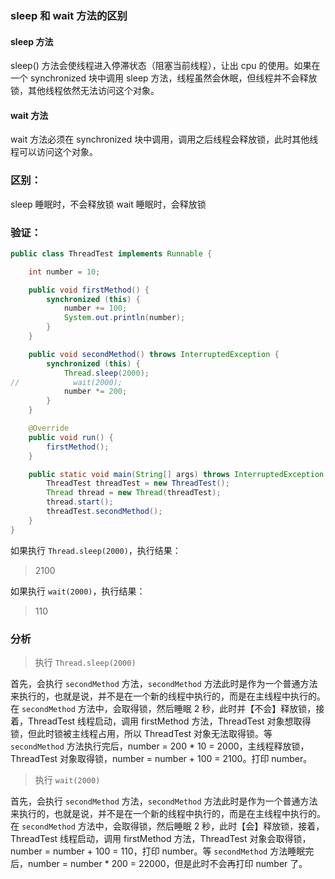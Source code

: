 ### sleep 和 wait 方法的区别

#### sleep 方法

sleep() 方法会使线程进入停滞状态（阻塞当前线程），让出 cpu 的使用。如果在一个 synchronized 块中调用 sleep 方法，线程虽然会休眠，但线程并不会释放锁，其他线程依然无法访问这个对象。

#### wait 方法

wait 方法必须在 synchronized 块中调用，调用之后线程会释放锁，此时其他线程可以访问这个对象。

### 区别：

sleep 睡眠时，不会释放锁
wait 睡眠时，会释放锁

### 验证：

```java
public class ThreadTest implements Runnable {

    int number = 10;

    public void firstMethod() {
        synchronized (this) {
            number += 100;
            System.out.println(number);
        }
    }

    public void secondMethod() throws InterruptedException {
        synchronized (this) {
            Thread.sleep(2000);
//            wait(2000);
            number *= 200;
        }
    }

    @Override
    public void run() {
        firstMethod();
    }

    public static void main(String[] args) throws InterruptedException {
        ThreadTest threadTest = new ThreadTest();
        Thread thread = new Thread(threadTest);
        thread.start();
        threadTest.secondMethod();
    }
}
```

如果执行 `Thread.sleep(2000)`，执行结果：

> 2100

如果执行 `wait(2000)`，执行结果：

> 110

### 分析

> 执行 `Thread.sleep(2000)`

首先，会执行 `secondMethod` 方法，`secondMethod` 方法此时是作为一个普通方法来执行的，也就是说，并不是在一个新的线程中执行的，而是在主线程中执行的。在 `secondMethod` 方法中，会取得锁，然后睡眠 2 秒，此时并【不会】释放锁，接着，ThreadTest 线程启动，调用 firstMethod 方法，ThreadTest 对象想取得锁，但此时锁被主线程占用，所以 ThreadTest 对象无法取得锁。等 `secondMethod` 方法执行完后，number = 200 * 10 = 2000，主线程释放锁，ThreadTest 对象取得锁，number = number + 100 = 2100。打印 number。

> 执行 `wait(2000)`

首先，会执行 `secondMethod` 方法，`secondMethod` 方法此时是作为一个普通方法来执行的，也就是说，并不是在一个新的线程中执行的，而是在主线程中执行的。在 `secondMethod` 方法中，会取得锁，然后睡眠 2 秒，此时【会】释放锁，接着，ThreadTest 线程启动，调用 firstMethod 方法，ThreadTest 对象会取得锁，number = number + 100 = 110，打印 number。等 `secondMethod` 方法睡眠完后，number = number * 200 = 22000，但是此时不会再打印 number 了。